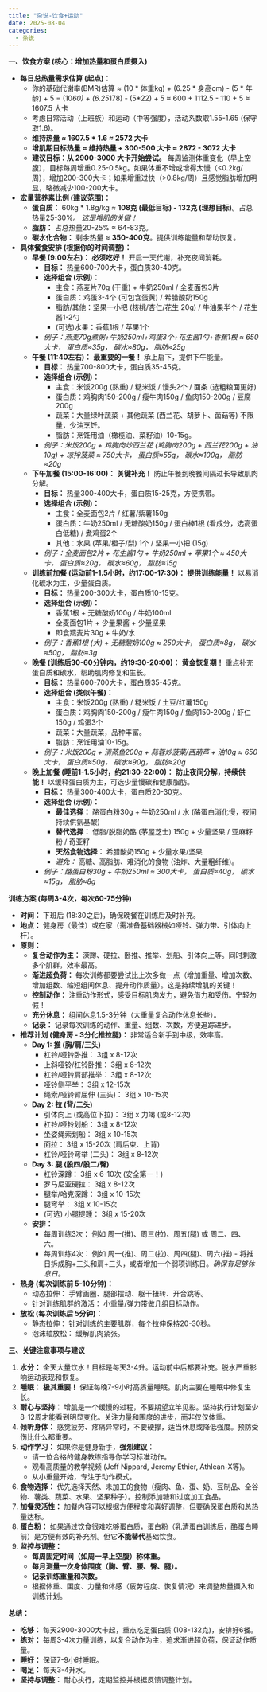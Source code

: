 ```yaml
---
title: "杂说-饮食+运动"
date: 2025-08-04
categories:
  - 杂说
---
```


**一、饮食方案 (核心：增加热量和蛋白质摄入)**

- **每日总热量需求估算 (起点)：**
  - 你的基础代谢率(BMR)估算 ≈ (10 * 体重kg) + (6.25 * 身高cm) - (5 * 年龄) + 5 = (10*60) + (6.25*178) - (5*22) + 5 ≈ 600 + 1112.5 - 110 + 5 ≈ 1607.5 大卡
  - 考虑日常活动（上班族）和运动（中等强度），活动系数取1.55-1.65 (保守取1.6)。
  - **维持热量 ≈ 1607.5 \* 1.6 ≈ 2572 大卡**
  - **增肌期目标热量 ≈ 维持热量 + 300-500 大卡 ≈ 2872 - 3072 大卡**
  - **建议目标：从 2900-3000 大卡开始尝试。** 每周监测体重变化（早上空腹），目标每周增重0.25-0.5kg。如果体重不增或增得太慢（<0.2kg/周），增加200-300大卡；如果增重过快（>0.8kg/周）且感觉脂肪增加明显，略微减少100-200大卡。
- **宏量营养素比例 (建议范围)：**
  - **蛋白质：** 60kg * 1.8g/kg ≈ **108克 (最低目标) - 132克 (理想目标)**。占总热量25-30%。 *这是增肌的关键！*
  - **脂肪：** 占总热量20-25% ≈ 64-83克。
  - **碳水化合物：** 剩余热量 ≈ **350-400克**。提供训练能量和帮助恢复。
- **具体餐食安排 (根据你的时间调整)：**
  - **早餐 (9:00左右)：** **必须吃好！** 开启一天代谢，补充夜间消耗。
    - **目标：** 热量600-700大卡，蛋白质30-40克。
    - **选择组合 (示例)：**
      - 主食：燕麦片70g (干重) + 牛奶250ml / 全麦面包3片
      - 蛋白质：鸡蛋3-4个 (可包含蛋黄) / 希腊酸奶150g
      - 脂肪/其他：坚果一小把 (核桃/杏仁/花生 20g) / 牛油果半个 / 花生酱1-2勺
      - (可选)水果：香蕉1根 / 苹果1个
    - *例子：燕麦70g煮粥+牛奶250ml+鸡蛋3个+花生酱1勺+香蕉1根 ≈ 650大卡， 蛋白质≈35g， 碳水≈80g， 脂肪≈25g*
  - **午餐 (11:40左右)：** **最重要的一餐！** 承上启下，提供下午能量。
    - **目标：** 热量700-800大卡，蛋白质35-45克。
    - **选择组合 (示例)：**
      - 主食：米饭200g (熟重) / 糙米饭 / 馒头2个 / 面条 (选粗粮面更好)
      - 蛋白质：鸡胸肉150-200g / 瘦牛肉150g / 鱼肉150-200g / 豆腐200g
      - 蔬菜：大量绿叶蔬菜 + 其他蔬菜 (西兰花、胡萝卜、菌菇等) 不限量，少油烹饪。
      - 脂肪：烹饪用油（橄榄油、菜籽油）10-15g。
    - *例子：米饭200g + 鸡胸肉炒西兰花 (鸡胸肉200g + 西兰花200g + 油10g) + 凉拌菠菜 ≈ 750大卡， 蛋白质≈55g， 碳水≈100g， 脂肪≈20g*
  - **下午加餐 (15:00-16:00)：** **关键补充！** 防止午餐到晚餐间隔过长导致肌肉分解。
    - **目标：** 热量300-400大卡，蛋白质15-25克，方便携带。
    - **选择组合 (示例)：**
      - 主食：全麦面包2片 / 红薯/紫薯150g
      - 蛋白质：牛奶250ml / 无糖酸奶150g / 蛋白棒1根 (看成分，选高蛋白低糖) / 煮鸡蛋2个
      - 其他：水果 (苹果/橙子/梨) 1个 / 坚果一小把 (15g)
    - *例子：全麦面包2片 + 花生酱1勺 + 牛奶250ml + 苹果1个 ≈ 450大卡， 蛋白质≈20g， 碳水≈60g， 脂肪≈15g*
  - **训练前加餐 (运动前1-1.5小时，约17:00-17:30)：** **提供训练能量！** 以易消化碳水为主，少量蛋白质。
    - **目标：** 热量200-300大卡，蛋白质10-15克。
    - **选择组合 (示例)：**
      - 香蕉1根 + 无糖酸奶100g / 牛奶100ml
      - 全麦面包1片 + 少量果酱 + 少量坚果
      - 即食燕麦片30g + 牛奶/水
    - *例子：香蕉1根 (大) + 无糖酸奶100g ≈ 250大卡， 蛋白质≈8g， 碳水≈50g， 脂肪≈3g*
  - **晚餐 (训练后30-60分钟内，约19:30-20:00)：** **黄金恢复期！** 重点补充蛋白质和碳水，帮助肌肉修复和生长。
    - **目标：** 热量600-700大卡，蛋白质35-45克。
    - **选择组合 (类似午餐)：**
      - 主食：米饭200g (熟重) / 糙米饭 / 土豆/红薯150g
      - 蛋白质：鸡胸肉150-200g / 瘦牛肉150g / 鱼肉150-200g / 虾仁150g / 鸡蛋3个
      - 蔬菜：大量蔬菜，品种丰富。
      - 脂肪：烹饪用油10-15g。
    - *例子：米饭200g + 清蒸鱼200g + 蒜蓉炒菠菜/西葫芦 + 油10g ≈ 650大卡， 蛋白质≈50g， 碳水≈90g， 脂肪≈20g*
  - **晚上加餐 (睡前1-1.5小时，约21:30-22:00)：** **防止夜间分解，持续供能！** 以缓释蛋白质为主，可选少量慢碳和健康脂肪。
    - **目标：** 热量300-400大卡，蛋白质20-30克。
    - **选择组合 (示例)：**
      - **最佳选择：** 酪蛋白粉30g + 牛奶250ml / 水 (酪蛋白消化慢，夜间持续供氨基酸)
      - **替代选择：** 低脂/脱脂奶酪 (茅屋芝士) 150g + 少量坚果 / 亚麻籽粉 / 奇亚籽
      - **天然食物选择：** 希腊酸奶150g + 少量水果/坚果
      - *避免：* 高糖、高脂肪、难消化的食物 (油炸、大量粗纤维)。
    - *例子：酪蛋白粉30g + 牛奶250ml ≈ 300大卡， 蛋白质≈40g， 碳水≈15g， 脂肪≈8g*

**训练方案 (每周3-4次，每次60-75分钟)**

- **时间：** 下班后 (18:30之后)，确保晚餐在训练后及时补充。
- **地点：** 健身房（最佳）或在家（需准备基础器械如哑铃、弹力带、引体向上杆）。
- **原则：**
  - **复合动作为主：** 深蹲、硬拉、卧推、推举、划船、引体向上等。同时刺激多个肌群，效率最高。
  - **渐进超负荷：** 每次训练都要尝试比上次多做一点（增加重量、增加次数、增加组数、缩短组间休息、提升动作质量）。这是持续增肌的关键！
  - **控制动作：** 注重动作形式，感受目标肌肉发力，避免借力和受伤。宁轻勿假！
  - **充分休息：** 组间休息1.5-3分钟（大重量复合动作休息长些）。
  - **记录：** 记录每次训练的动作、重量、组数、次数，方便追踪进步。
- **推荐计划 (健身房 - 3分化推拉腿)：** 非常适合新手到中级，效率高。
  - **Day 1: 推 (胸/肩/三头)**
    - 杠铃/哑铃卧推： 3组 x 8-12次
    - 上斜哑铃/杠铃卧推： 3组 x 8-12次
    - 杠铃/哑铃肩部推举： 3组 x 8-12次
    - 哑铃侧平举： 3组 x 12-15次
    - 绳索/哑铃臂屈伸 (三头)： 3组 x 10-15次
  - **Day 2: 拉 (背/二头)**
    - 引体向上 (或高位下拉)： 3组 x 力竭 (或8-12次)
    - 杠铃/哑铃划船： 3组 x 8-12次
    - 坐姿绳索划船： 3组 x 10-15次
    - 面拉： 3组 x 15-20次 (肩后束、上背)
    - 杠铃/哑铃弯举 (二头)： 3组 x 8-12次
  - **Day 3: 腿 (股四/股二/臀)**
    - 杠铃深蹲： 3组 x 6-10次 (安全第一！)
    - 罗马尼亚硬拉： 3组 x 8-12次
    - 腿举/哈克深蹲： 3组 x 10-15次
    - 腿弯举： 3组 x 10-15次
    - (可选) 小腿提踵： 3组 x 15-20次
  - **安排：**
    - 每周训练3次： 例如 周一(推)、周三(拉)、周五(腿) 或 周二、四、六。
    - 每周训练4次： 例如 周一(推)、周二(拉)、周四(腿)、周六(推) - 将推日拆成胸+三头和肩+三头，或者增加一个弱项训练日。*确保有足够休息日。*
- **热身 (每次训练前 5-10分钟)：**
  - 动态拉伸： 手臂画圈、腿部摆动、躯干扭转、开合跳等。
  - 针对训练肌群的激活： 小重量/弹力带做几组目标动作。
- **放松 (每次训练后 5分钟)：**
  - 静态拉伸： 针对训练的主要肌群，每个拉伸保持20-30秒。
  - 泡沫轴放松： 缓解肌肉紧张。

**三、关键注意事项与建议**

1. **水分：** 全天大量饮水！目标是每天3-4升。运动前中后都要补充。脱水严重影响运动表现和恢复。
2. **睡眠：** **极其重要！** 保证每晚7-9小时高质量睡眠。肌肉主要在睡眠中修复生长。
3. **耐心与坚持：** 增肌是一个缓慢的过程，不要期望立竿见影。坚持执行计划至少8-12周才能看到明显变化。关注力量和围度的进步，而非仅仅体重。
4. **倾听身体：** 感觉疲劳、疼痛异常时，不要硬撑，适当休息或降低强度。预防受伤比什么都重要。
5. **动作学习：** 如果你是健身新手，**强烈建议**：
   - 请一位合格的健身教练指导你学习标准动作。
   - 观看高质量的教学视频 (Jeff Nippard, Jeremy Ethier, Athlean-X等)。
   - 从小重量开始，专注于动作模式。
6. **食物选择：** 优先选择天然、未加工的食物（瘦肉、鱼、蛋、奶、豆制品、全谷物、薯类、蔬菜、水果、坚果种子）。控制添加糖和过度加工食品。
7. **加餐灵活性：** 加餐内容可以根据方便程度和喜好调整，但要确保蛋白质和总热量达标。
8. **蛋白粉：** 如果通过饮食很难吃够蛋白质，蛋白粉（乳清蛋白训练后，酪蛋白睡前）是方便有效的补充剂。但它**不能替代**基础饮食。
9. **监控与调整：**
   - **每周固定时间（如周一早上空腹）称体重。**
   - **每月测量一次身体围度（胸、臂、腰、臀、腿）。**
   - **记录训练重量和次数。**
   - 根据体重、围度、力量和体感（疲劳程度、恢复情况）来调整热量摄入和训练计划。

**总结：**

- **吃够：** 每天2900-3000大卡起，重点吃足蛋白质 (108-132克)，安排好6餐。
- **练对：** 每周3-4次力量训练，以复合动作为主，追求渐进超负荷，保证动作质量。
- **睡好：** 保证7-9小时睡眠。
- **喝足：** 每天3-4升水。
- **坚持与调整：** 耐心执行，定期监控并根据反馈调整计划。